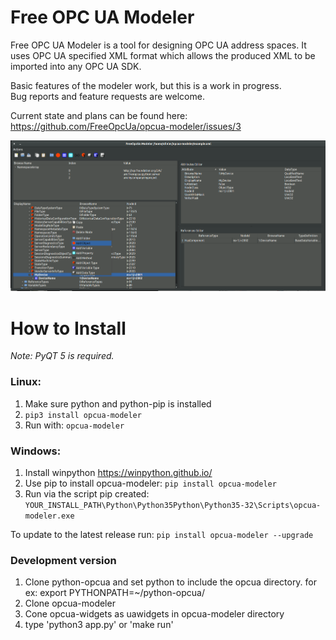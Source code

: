 Free OPC UA Modeler
===================

Free OPC UA Modeler is a tool for designing OPC UA address spaces. It uses OPC UA specified XML format which allows the produced XML to be imported into any OPC UA SDK.

Basic features of the modeler work, but this is a work in progress.   
Bug reports and feature requests are welcome.

Current state and plans can be found here: https://github.com/FreeOpcUa/opcua-modeler/issues/3

![Screenshot](/screenshot.png?raw=true "Screenshot")

# How to Install  

*Note: PyQT 5 is required.*

### Linux:

1. Make sure python and python-pip is installed  
2. `pip3 install opcua-modeler`  
4. Run with: `opcua-modeler`  
  
### Windows:  

1. Install winpython https://winpython.github.io/  
2. Use pip to install opcua-modeler: `pip install opcua-modeler`  
3. Run via the script pip created: `YOUR_INSTALL_PATH\Python\Python35Python\Python35-32\Scripts\opcua-modeler.exe`  

To update to the latest release run: `pip install opcua-modeler --upgrade`

### Development version
1. Clone python-opcua and set python to include the opcua directory. for ex: export PYTHONPATH=~/python-opcua/
2. Clone opcua-modeler
3. Cone opcua-widgets as uawidgets in opcua-modeler directory
4. type 'python3 app.py' or 'make run'

